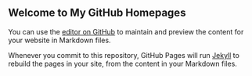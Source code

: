 ## Welcome to My GitHub Homepages

You can use the [editor on GitHub](https://github.com/lovevantt/lovevantt.github.io/edit/master/README.md) to maintain and preview the content for your website in Markdown files.

Whenever you commit to this repository, GitHub Pages will run [Jekyll](https://jekyllrb.com/) to rebuild the pages in your site, from the content in your Markdown files.
